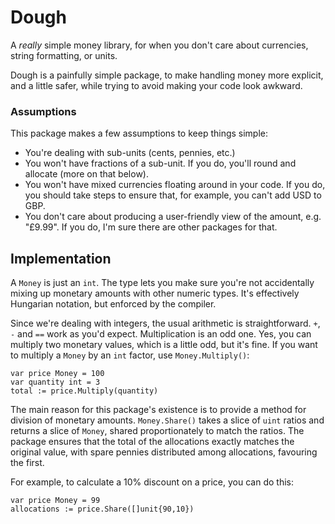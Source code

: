 # Dough
A _really_ simple money library, for when you don't care about currencies, string formatting, or units.

Dough is a painfully simple package, to make handling money more explicit, and a little safer, while trying to avoid making your code look awkward. 

### Assumptions
This package makes a few assumptions to keep things simple:

- You're dealing with sub-units (cents, pennies, etc.)
- You won't have fractions of a sub-unit. If you do, you'll round and allocate (more on that below).
- You won't have mixed currencies floating around in your code. If you do, you should take steps to ensure that, for example, you can't add USD to GBP.
- You don't care about producing a user-friendly view of the amount, e.g. "£9.99". If you do, I'm sure there are other packages for that.

## Implementation
A `Money` is just an `int`. The type lets you make sure you're not accidentally mixing up monetary amounts with other numeric types. It's effectively Hungarian notation, but enforced by the compiler.

Since we're dealing with integers, the usual arithmetic is straightforward. `+`, `-` and `==` work as you'd expect. Multiplication is an odd one. Yes, you can multiply two monetary values, which is a little odd, but it's fine. If you want to multiply a `Money` by an `int` factor, use `Money.Multiply()`:

	var price Money = 100
	var quantity int = 3
	total := price.Multiply(quantity)
	
The main reason for this package's existence is to provide a method for division of monetary amounts. `Money.Share()` takes a slice of `uint` ratios and returns a slice of `Money`, shared proportionately to match the ratios. The package ensures that the total of the allocations exactly matches the original value, with spare pennies distributed among allocations, favouring the first.

For example, to calculate a 10% discount on a price, you can do this:

	var price Money = 99
	allocations := price.Share([]unit{90,10})
